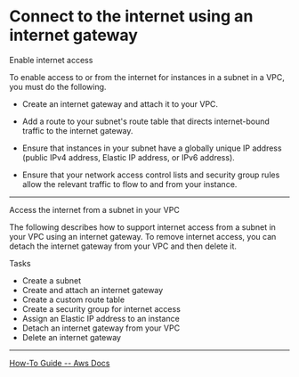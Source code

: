 
# Connect to the internet using an internet gateway

Enable internet access

To enable access to or from the internet for instances in a subnet in a VPC, you must do the following.

  -  Create an internet gateway and attach it to your VPC.

  -  Add a route to your subnet's route table that directs internet-bound traffic to the internet gateway.

  -  Ensure that instances in your subnet have a globally unique IP address (public IPv4 address, Elastic IP address, or IPv6 address).

  -  Ensure that your network access control lists and security group rules allow the relevant traffic to flow to and from your instance.
----
Access the internet from a subnet in your VPC

The following describes how to support internet access from a subnet in your VPC using an internet gateway. To remove internet access, you can detach the internet gateway from your VPC and then delete it.

Tasks

  -  Create a subnet
  -  Create and attach an internet gateway
  -  Create a custom route table
  -  Create a security group for internet access
  -  Assign an Elastic IP address to an instance
  -  Detach an internet gateway from your VPC
  -  Delete an internet gateway
----

[How-To Guide -- Aws Docs](https://docs.aws.amazon.com/vpc/latest/userguide/VPC_Internet_Gateway.html)


